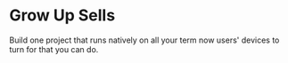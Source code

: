 # Grow Up Sells

Build one project that runs natively on all your term now users' devices to turn for that you can do.